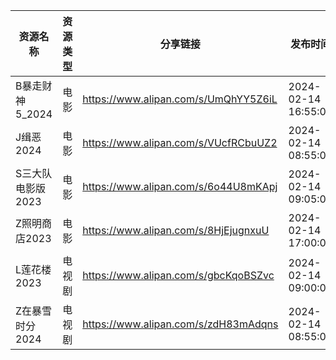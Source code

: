 | 资源名称        | 资源类型 | 分享链接                                 | 发布时间                |
| ----------- | ---- | ------------------------------------ | ------------------- |
| B暴走财神5_2024 | 电影   | https://www.alipan.com/s/UmQhYY5Z6iL | 2024-02-14 16:55:07 |
| J缉恶2024     | 电影   | https://www.alipan.com/s/VUcfRCbuUZ2 | 2024-02-14 08:55:06 |
| S三大队电影版2023 | 电影   | https://www.alipan.com/s/6o44U8mKApj | 2024-02-14 09:05:07 |
| Z照明商店2023   | 电影   | https://www.alipan.com/s/8HjEjugnxuU | 2024-02-14 17:00:07 |
| L莲花楼2023    | 电视剧  | https://www.alipan.com/s/gbcKqoBSZvc | 2024-02-14 09:00:06 |
| Z在暴雪时分2024  | 电视剧  | https://www.alipan.com/s/zdH83mAdqns | 2024-02-14 08:55:05 |
